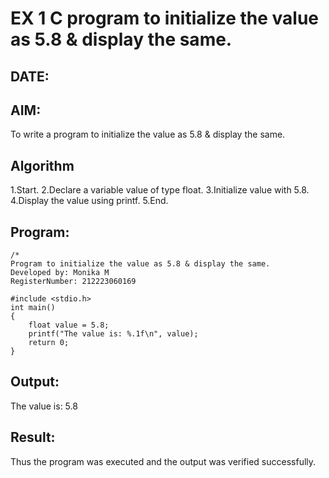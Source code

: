 # EX 1 C program to initialize the value as 5.8 & display the same.
## DATE:
## AIM:
To write a program to initialize the value as 5.8 & display the same.

## Algorithm
1.Start.
2.Declare a variable value of type float.
3.Initialize value with 5.8.
4.Display the value using printf.
5.End. 

## Program:
```
/*
Program to initialize the value as 5.8 & display the same.
Developed by: Monika M
RegisterNumber: 212223060169

#include <stdio.h>
int main()
{
    float value = 5.8;
    printf("The value is: %.1f\n", value);
    return 0;
}
```

## Output:
The value is: 5.8
## Result:
Thus the program was executed and the output was verified successfully.
